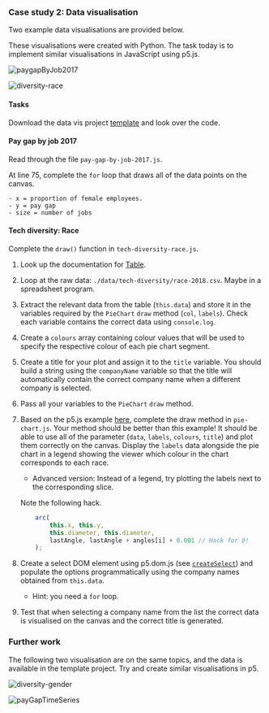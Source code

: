 ### Case study 2: Data visualisation

Two example data visualisations are provided below.

These visualisations were created with Python. The task today is to
implement similar visualisations in JavaScript using p5.js.

![paygapByJob2017](https://www.doc.gold.ac.uk/~jfort010/ip/case-studies/data-vis/figures/pay-gap-by-job-2017.svg)

![diversity-race](https://www.doc.gold.ac.uk/~jfort010/ip/case-studies/data-vis/figures/diversity-race-facebook.svg)

#### Tasks

Download the data vis project
[template](https://www.doc.gold.ac.uk/~jfort010/ip/case-studies/data-vis/data-vis.zip)
and look over the code.

#### Pay gap by job 2017

Read through the file `pay-gap-by-job-2017.js`.

At line 75, complete the `for` loop that draws all of the data points
on the canvas.

    - x = proportion of female employees.
    - y = pay gap
    - size = number of jobs

#### Tech diversity: Race

Complete the `draw()` function in `tech-diversity-race.js`.

1. Look up the documentation for [Table](https://p5js.org/reference/#/p5.Table).

2. Loop at the raw data: `./data/tech-diversity/race-2018.csv`. Maybe
   in a spreadsheet program.

3. Extract the relevant data from the table (`this.data`) and store it
   in the variables required by the `PieChart` `draw` method (`col`,
   `labels`). Check each variable contains the correct data using
   `console.log`.

4. Create a `colours` array containing colour values that will be used
   to specify the respective colour of each pie chart segment.

5. Create a title for your plot and assign it to the `title`
   variable. You should build a string using the `companyName`
   variable so that the title will automatically contain the correct
   company name when a different company is selected.

6. Pass all your variables to the `PieChart` `draw` method.

7. Based on the p5.js example
   [here](https://p5js.org/examples/form-pie-chart.html), complete the
   draw method in `pie-chart.js`. Your method should be better than
   this example! It should be able to use all of the parameter
   (`data`, `labels`, `colours`, `title`) and plot them correctly on
   the canvas. Display the `labels` data alongside the pie chart in a
   legend showing the viewer which colour in the chart corresponds to
   each race.
   - Advanced version: Instead of a legend, try plotting the labels
     next to the corresponding slice.

    Note the following hack.

    ``` js
        arc(
            this.x, this.y,
            this.diameter, this.diameter,
            lastAngle, lastAngle + angles[i] + 0.001 // Hack for 0!
        );
    ```

8. Create a select DOM element using p5.dom.js (see
   [`createSelect`](https://p5js.org/reference/#/p5/createSelect)) and
   populate the options programmatically using the company names
   obtained from `this.data`.
   - Hint: you need a `for` loop.

9. Test that when selecting a company name from the list the correct
   data is visualised on the canvas and the correct title is
   generated.

### Further work

The following two visualisation are on the same topics, and the data
is available in the template project. Try and create similar
visualisations in p5.

![diversity-gender](https://www.doc.gold.ac.uk/~jfort010/ip/case-studies/data-vis/figures/diversity-tech-gender.svg)

![payGapTimeSeries](https://www.doc.gold.ac.uk/~jfort010/ip/case-studies/data-vis/figures/pay-gap-timeseries.svg)
